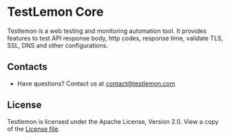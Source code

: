 # TestLemon Сore
Testlemon is a web testing and monitoring automation tool. It provides features to test API response body, http codes, response time, validate TLS, SSL, DNS and other configurations.

## Contacts
- Have questions? Contact us at [contact@testlemon.com](mailto:contact@testlemon.com)

## License
Testlemon is licensed under the Apache License, Version 2.0. View a copy of the [License file](https://github.com/testlemon/testlemon-core/blob/main/LICENSE).
